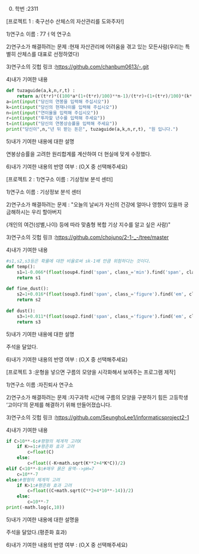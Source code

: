 0. 학번 :2311



[프로젝트 1 : 축구선수 산체스의 자산관리를 도와주자!]


1)연구소 이름 : 77ㅓ억 연구소


2)연구소가 해결하려는 문제 :현재 자산관리에 어려움을 겪고 있는 모든사람(우리는 특별히 산체스를 대표로 선정하였다)


3)연구소의 깃헙 링크 :https://github.com/chanbum0613/-.git


4)내가 기여한 내용


```python  
def tuzaguide(a,k,n,r,t) :
    return a/(t*r)*((100*a*(1+(t*r)/100)**n-1)/(t*r)+(1+(t*r)/100)*(k*(1+(t*r)/100)-k-n))
a=int(input("당신의 연봉을 입력해 주십시오"))
k=int(input("당신의 현재나이를 입력해 주십시오"))
n=int(input("연이율을 입력해 주십시오"))
r=int(input("투자할 년수를 입력해 주세요"))
t=int(input("당신의 연봉상승률을 입력해 주세요"))
print("당신이",n,"년 뒤 받는 돈은", tuzaguide(a,k,n,r,t), "원 입니다.")
```


5)내가 기여한 내용에 대한 설명


연봉상승률을 고려한 원리합계를 계산하여 더 현실에 맞게 수정했다.


6)내가 기여한 내용의 반영 여부 : (O,X 중 선택해주세요)



[프로젝트 2 : 1)연구소 이름 : 기상정보 분석 센터]


1)연구소 이름 : 기상정보 분석 센터


2)연구소가 해결하려는 문제 : "오늘의 날씨가 자신의 건강에 얼마나 영향이 있을까 궁금해하시는 우리 할아버지


(개인의 여건(성별,나이) 등에 따라 맞춤형 복합 기상 지수를  알고 싶은 사람)"


3)연구소의 깃헙 링크 :https://github.com/chojuno/2-1-_-/tree/master


4)내가 기여한 내용


```python
#s1,s2,s3등은 확률에 대한 비율로써 sk-1배 만큼 위험하다는 것이다.
def temp():
    s1=1-0.066*(float(soup4.find('span', class_='min').find('span', class_='num').text) -float(soup5.find('span', class_='max').find('span', class_='num').text))
    return s1
 
def fine_dust():
    s2=1+0.016*(float(soup3.find('span', class_='figure').find('em', class_='main_figure').text))
    return s2
 
def dust():
    s3=1+0.011*(float(soup2.find('span', class_='figure').find('em', class_='main_figure').text))
    return s3
```


5)내가 기여한 내용에 대한 설명


주석을 달았다.


6)내가 기여한 내용의 반영 여부 : (O,X 중 선택해주세요)



[프로젝트 3 :운형을 넣으면 구름의 모양을 시각화해서 보여주는 프로그램 제작]


1)연구소 이름 :자진퇴사 연구소


2)연구소가 해결하려는 문제 :지구과학 시간에 구름의 모양을 구분하기 힘든 고등학생 ‘고이다’의 문제를 해결하기 위해 만들어졌습니다.


3)연구소의 깃헙 링크 :https://github.com/SeunghoLee1/informaticsproject2-1


4)내가 기여한 내용


```python
if C>10**-6:#평형의 체계적 고려X
    if K>=1:#평준화 효과 고려
        c=float(C)
    else:
        c=float((-K+math.sqrt(K**2+4*K*C))/2)
elif C<10**-8:#매우 묽은 용액-->pH=7
    c=10**-7
else:#평형의 체계적 고려
    if K>1:#평준화 효과 고려
        c=float((C+math.sqrt(C**2+4*10**-14))/2)
    else:
        c=10**-7
print(-math.log(c,10))
```


5)내가 기여한 내용에 대한 설명을 


주석을 달았다.(평준화 효과)


6)내가 기여한 내용의 반영 여부 : (O,X 중 선택해주세요)

